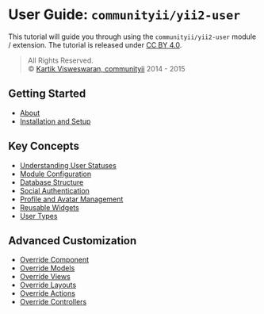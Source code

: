 User Guide: `communityii/yii2-user`
===================================
 
This tutorial will guide you through using the `communityii/yii2-user` module / extension. The tutorial is released under [CC BY 4.0](http://creativecommons.org/licenses/by/4.0/).

> All Rights Reserved.  
> © [Kartik Visweswaran, communityii](http://github.com/kartik-v/) 2014 - 2015 

## Getting Started

- [About](about.md)
- [Installation and Setup](setup.md)

## Key Concepts

- [Understanding User Statuses](statuses.md)
- [Module Configuration](configuration.md)
- [Database Structure](database.md)
- [Social Authentication](social.md)
- [Profile and Avatar Management](profile.md)
- [Reusable Widgets](widgets.md)
- [User Types](user-types.md)

## Advanced Customization

- [Override Component](override-component.md)
- [Override Models](override-models.md)
- [Override Views](override-views.md)
- [Override Layouts](override-layouts.md)
- [Override Actions](override-actions.md)
- [Override Controllers](override-controllers.md)
